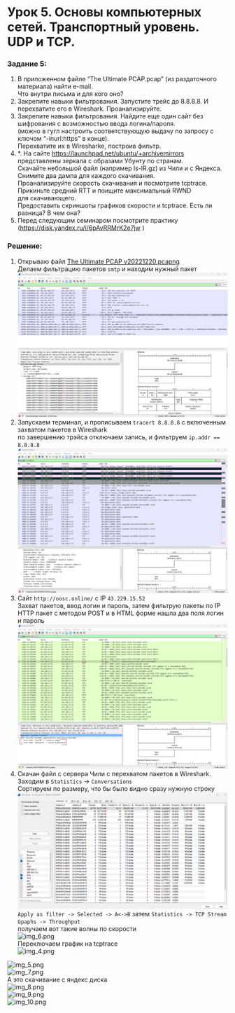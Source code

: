 # Урок 5. Основы компьютерных сетей. Транспортный уровень. UDP и TCP.

### Задание 5:

1. В приложенном файле “The Ultimate PCAP.pcap” (из раздаточного материала) найти e-mail. <br>
    Что внутри письма и для кого оно? <br>
2. Закрепите навыки фильтрования. Запустите трейс до 8.8.8.8. И перехватите его в Wireshark. Проанализируйте. <br>
3. Закрепите навыки фильтрования. Найдите еще один сайт без шифрования с возможностью ввода логина/пароля. <br>
    (можно в гугл настроить соответствующую выдачу по запросу с ключом “-inurl:https” в конце). <br>
    Перехватите их в Wiresharke, построив фильтр.
4. *. На сайте https://launchpad.net/ubuntu/+archivemirrors представлены зеркала с образами Убунту по странам. <br>
    Скачайте небольшой файл (например ls-lR.gz) из Чили и с Яндекса. Снимите два дампа для каждого скачивания. <br> 
    Проанализируйте скорость скачивания и посмотрите tcptrace. Прикиньте средний RTT и поищите максимальный RWND <br>
    для скачивающего. <br>
    Предоставить скриншоты графиков скорости и tcptrace. Есть ли разница? В чем она?
5. Перед следующим семинаром посмотрите практику (https://disk.yandex.ru/i/6pAvRRMrK2e7jw )

### Решение:

1. Открываю файл [The Ultimate PCAP v20221220.pcapng](..%2FThe%20Ultimate%20PCAP%20v20221220.pcapng) <br>
    Делаем фильтрацию пакетов ```smtp``` и находим нужный пакет <br>
![img.png](img.png)
2. Запускаем терминал, и прописываем ```tracert 8.8.8.8``` с включенным захватом пакетов в Wireshark <br>
    по завершению трэйса отключаем запись, и фильтруем ```ip.addr == 8.8.8.8``` <br>
![img_1.png](img_1.png)
3. Сайт ```http://oosc.online/``` с IP ```43.229.15.52``` <br>
    Захват пакетов, ввод логин и пароль, затем фильтрую пакеты по IP <br>
    HTTP пакет с методом POST и в HTML форме нашла два поля логин и пароль <br>
![img_2.png](img_2.png)
4. Скачан файл с сервера Чили с перехватом пакетов в Wireshark. Заходим в ```Statistics``` -> ```Conversations``` <br>
Сортируем по размеру, что бы было видно сразу нужную строку <br>
![img_3.png](img_3.png) <br>
```Apply as filter -> Selected -> A<->B``` затем ```Statistics -> TCP Stream Gpaphs -> Throughput``` <br>
получаем вот такие волны по скорости <br>
![img_6.png](img_6.png) <br>
Переключаем график на tcptrace <br>
![img_4.png](img_4.png) <br>

![img_5.png](img_5.png) <br>
![img_7.png](img_7.png) <br>
А это скачивание с яндекс диска <br>
![img_8.png](img_8.png) <br>
![img_9.png](img_9.png) <br>
![img_10.png](img_10.png) <br>



